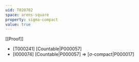 ```yaml
---
uid: T020702
space: arens-square
property: sigma-compact
value: true
---
```

[[Proof]]

* [T000241] [Countable|P000057]
* [I000074] [Countable|P000057] => [$\sigma$-compact|P000017]

